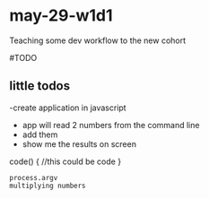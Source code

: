 # may-29-w1d1
Teaching some dev workflow to the new cohort


#TODO
## little todos
-create application in javascript
- app will read 2 numbers from the command line
- add them
- show me the results on screen



code() {
    //this could be code
}


```
process.argv
multiplying numbers
```